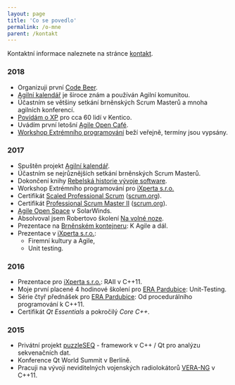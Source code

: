 ```yaml
---
layout: page
title: 'Co se povedlo'
permalink: /o-mne
parent: /kontakt
---
```


Kontaktní informace naleznete na stránce [kontakt](/kontakt).

### 2018

- Organizuji první [Code Beer](https://codebeer.cz).
- [Agilní kalendář](http://agilnikalendar.cz) je široce znám a používán Agilní komunitou.
- Účastním se většiny setkání brněnských Scrum Masterů a mnoha agilních konferencí.
- [Povídám o XP](https://www.facebook.com/events/373745716426679/) pro cca 60 lidí v Kentico.
- Uvádím první letošní [Agile Open Café](https://agilniasociace.cz/info/agile-open-cafe-brno-v-roce-2018/).
- [Workshop Extrémního programování](/sluzby) beží veřejně, termíny jsou vypsány.

### 2017

- Spuštěn projekt [Agilní kalendář](http://agilnikalendar.cz).
- Účastním se nejrůznějších setkání brněnských Scrum Masterů.
- Dokončení knihy [Rebelská historie vývoje software](/knihy).
- Workshop Extrémního programování pro [iXperta s.r.o.](http://www.ixperta.com/)
- Certifikát [Scaled Professional Scrum](https://www.scrum.org/certification-list) ([scrum.org](https://www.scrum.org)).
- Certifikát [Professional Scrum Master II](https://www.scrum.org/certification-list) ([scrum.org](https://www.scrum.org)).
- [Agile Open Space](http://www.agileopenspace.cz/) v SolarWinds.
- Absolvoval jsem Robertovo školení [Na volné noze](http://navolnenoze.cz/).
- Prezentace na [Brněnském kontejneru](https://www.facebook.com/events/302801320118015/): K Agile a dál.
- Prezentace v [iXperta s.r.o.](http://www.ixperta.com/):
  - Firemní kultury a Agile,
  - Unit testing.

### 2016

- Prezentace pro [iXperta s.r.o.](http://www.ixperta.com/): RAII v C++11.
- Moje první placené 4 hodinové školení pro [ERA Pardubice](http://www.era.aero/): Unit-Testing.
- Série čtyř přednášek pro [ERA Pardubice](http://www.era.aero/): Od procedurálního programování k C++11.
- Certifikát *Qt Essentials* a pokročilý *Core C++*.

### 2015

- Privátní projekt [puzzleSEQ](https://github.com/puzzleSEQ) - framework v C++ / Qt pro analýzu sekvenačních dat.
- Konference Qt World Summit v Berlíně.
- Pracuji na vývoji neviditelných vojenských radiolokátorů [VERA-NG](https://cs.wikipedia.org/wiki/Pasivn%C3%AD_radiolok%C3%A1tor_V%C4%9Bra) v C++11.

